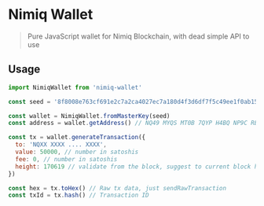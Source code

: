 # Nimiq Wallet

> Pure JavaScript wallet for Nimiq Blockchain, with dead simple API to use

## Usage

```javascript
import NimiqWallet from 'nimiq-wallet'

const seed = '8f8008e763cf691e2c7a2ca4027ec7a180d4f3d6df7f5c49ee1f0ab1599ae8172ce617a9aef427f4c294cfb3c79ff0264a835ef2c48a62ba5e68e271a174607500'

const wallet = NimiqWallet.fromMasterKey(seed)
const address = wallet.getAddress() // NQ49 MYQS MT0B 7QYP H4BQ NP9C REDY UXM7 4VC2

const tx = wallet.generateTransaction({
  to: 'NQXX XXXX .... XXXX',
  value: 50000, // number in satoshis
  fee: 0, // number in satoshis
  height: 170619 // validate from the block, suggest to current block height + 1
})

const hex = tx.toHex() // Raw tx data, just sendRawTransaction
const txId = tx.hash() // Transaction ID
```